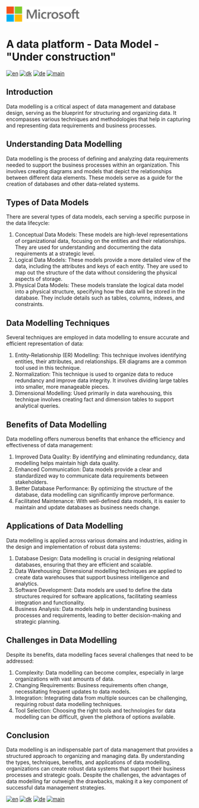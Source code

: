 ![microsoft](../images/microsoft.png)

# A data platform - Data Model - "Under construction"

[![en](https://img.shields.io/badge/lang-en-red.svg)](DataModel.md)
[![dk](https://img.shields.io/badge/lang-dk-green.svg)](DataModel-da.md)
[![de](https://img.shields.io/badge/lang-de-yellow.svg)](DataModel-de.md)
[![main](https://img.shields.io/badge/main-document-blue.svg)](../README.md)

## Introduction

Data modelling is a critical aspect of data management and database design, serving as the blueprint for structuring and organizing data. It encompasses various techniques and methodologies
that help in capturing and representing data requirements and business processes.

## Understanding Data Modelling
Data modelling is the process of defining and analyzing data requirements needed to support the business processes within an organization. This involves creating diagrams and models that depict the relationships between different data elements. These models serve as a guide for the creation of databases and other data-related systems.

## Types of Data Models
There are several types of data models, each serving a specific purpose in the data lifecycle:
1) Conceptual Data Models: These models are high-level representations of organizational data, focusing on the entities and their relationships. They are used for understanding and documenting the data requirements at a strategic level.
2) Logical Data Models: These models provide a more detailed view of the data, including the attributes and keys of each entity. They are used to map out the structure of the data without considering the physical aspects of storage.
3) Physical Data Models: These models translate the logical data model into a physical structure, specifying how the data will be stored in the database. They include details such as tables, columns, indexes, and constraints.

## Data Modelling Techniques

Several techniques are employed in data modelling to ensure accurate and efficient representation of data:

1) Entity-Relationship (ER) Modelling: This technique involves identifying entities, their attributes, and relationships. ER diagrams are a common tool used in this technique.
2) Normalization: This technique is used to organize data to reduce redundancy and improve data integrity. It involves dividing large tables into smaller, more manageable pieces.
3) Dimensional Modelling: Used primarily in data warehousing, this technique involves creating fact and dimension tables to support analytical queries.

## Benefits of Data Modelling

Data modelling offers numerous benefits that enhance the efficiency and effectiveness of data management:

1) Improved Data Quality: By identifying and eliminating redundancy, data modelling helps maintain high data quality.
2) Enhanced Communication: Data models provide a clear and standardized way to communicate data requirements between stakeholders.
3) Better Database Performance: By optimizing the structure of the database, data modelling can significantly improve performance.
4) Facilitated Maintenance: With well-defined data models, it is easier to maintain and update databases as business needs change.

## Applications of Data Modelling

Data modelling is applied across various domains and industries, aiding in the design and implementation of robust data systems:

1) Database Design: Data modelling is crucial in designing relational databases, ensuring that they are efficient and scalable.
2) Data Warehousing: Dimensional modelling techniques are applied to create data warehouses that support business intelligence and analytics.
3) Software Development: Data models are used to define the data structures required for software applications, facilitating seamless integration and functionality.
4) Business Analysis: Data models help in understanding business processes and requirements, leading to better decision-making and strategic planning.

## Challenges in Data Modelling

Despite its benefits, data modelling faces several challenges that need to be addressed:

1) Complexity: Data modelling can become complex, especially in large organizations with vast amounts of data.
2) Changing Requirements: Business requirements often change, necessitating frequent updates to data models.
3) Integration: Integrating data from multiple sources can be challenging, requiring robust data modelling techniques.
4) Tool Selection: Choosing the right tools and technologies for data modelling can be difficult, given the plethora of options available.

## Conclusion

Data modelling is an indispensable part of data management that provides a structured approach to organizing and managing data. By understanding the types, techniques, benefits, and applications of data modelling, organizations can create robust data systems that support their business processes and strategic goals. Despite the challenges, the advantages of data modelling far outweigh the drawbacks, making it a key component of successful data management strategies.

[![en](https://img.shields.io/badge/lang-en-red.svg)](DataModel.md)
[![dk](https://img.shields.io/badge/lang-dk-green.svg)](DataModel-da.md)
[![de](https://img.shields.io/badge/lang-de-yellow.svg)](DataModel-de.md)
[![main](https://img.shields.io/badge/main-document-blue.svg)](../README.md)